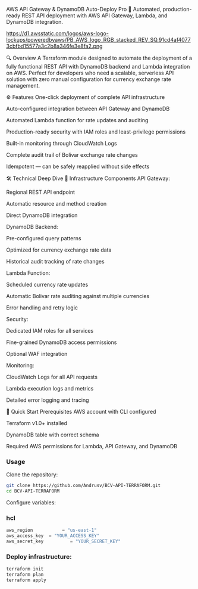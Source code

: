 AWS API Gateway & DynamoDB Auto-Deploy Pro 🚀
Automated, production-ready REST API deployment with AWS API Gateway, Lambda, and DynamoDB integration.

https://d1.awsstatic.com/logos/aws-logo-lockups/poweredbyaws/PB_AWS_logo_RGB_stacked_REV_SQ.91cd4af40773cbfbd15577a3c2b8a346fe3e8fa2.png

🔍 Overview
A Terraform module designed to automate the deployment of a fully functional REST API with DynamoDB backend and Lambda integration on AWS. Perfect for developers who need a scalable, serverless API solution with zero manual configuration for currency exchange rate management.

⚙️ Features
One-click deployment of complete API infrastructure

Auto-configured integration between API Gateway and DynamoDB

Automated Lambda function for rate updates and auditing

Production-ready security with IAM roles and least-privilege permissions

Built-in monitoring through CloudWatch Logs

Complete audit trail of Bolivar exchange rate changes

Idempotent — can be safely reapplied without side effects

🛠️ Technical Deep Dive
📜 Infrastructure Components
API Gateway:

Regional REST API endpoint

Automatic resource and method creation

Direct DynamoDB integration

DynamoDB Backend:

Pre-configured query patterns

Optimized for currency exchange rate data

Historical audit tracking of rate changes

Lambda Function:

Scheduled currency rate updates

Automatic Bolivar rate auditing against multiple currencies

Error handling and retry logic

Security:

Dedicated IAM roles for all services

Fine-grained DynamoDB access permissions

Optional WAF integration

Monitoring:

CloudWatch Logs for all API requests

Lambda execution logs and metrics

Detailed error logging and tracing

🚀 Quick Start
Prerequisites
AWS account with CLI configured

Terraform v1.0+ installed

DynamoDB table with correct schema

Required AWS permissions for Lambda, API Gateway, and DynamoDB

### Usage
Clone the repository:

```bash
git clone https://github.com/Andrusv/BCV-API-TERRAFORM.git
cd BCV-API-TERRAFORM
```

Configure variables:

### hcl

```terraform.tfvars
aws_region           = "us-east-1"
aws_access_key  = "YOUR_ACCESS_KEY"
aws_secret_key          = "YOUR_SECRET_KEY"
```

### Deploy infrastructure:

```bash
terraform init
terraform plan
terraform apply
```